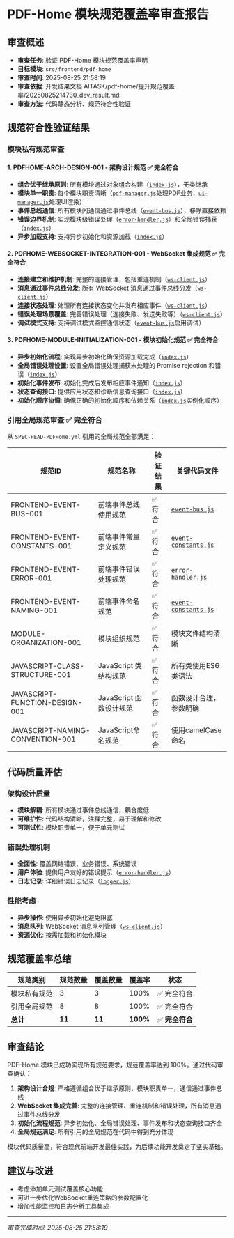 # PDF-Home 模块规范覆盖率审查报告

## 审查概述
- **审查任务**: 验证 PDF-Home 模块规范覆盖率声明
- **目标模块**: `src/frontend/pdf-home`
- **审查时间**: 2025-08-25 21:58:19
- **审查依据**: 开发结果文档 AITASK/pdf-home/提升规范覆盖率/20250825214730_dev_result.md
- **审查方法**: 代码静态分析、规范符合性验证

## 规范符合性验证结果

### 模块私有规范审查

#### 1. PDFHOME-ARCH-DESIGN-001 - 架构设计规范 ✅ **完全符合**
- **组合优于继承原则**: 所有模块通过对象组合构建（[`index.js`](src/frontend/pdf-home/index.js:40-50)），无类继承
- **模块单一职责**: 每个模块职责清晰（[`pdf-manager.js`](src/frontend/pdf-home/modules/pdf-manager.js:19)处理PDF业务，[`ui-manager.js`](src/frontend/pdf-home/modules/ui-manager.js:24)处理UI渲染）
- **事件总线通信**: 所有模块间通信通过事件总线（[`event-bus.js`](src/frontend/pdf-home/modules/event-bus.js:75)），移除直接依赖
- **错误边界机制**: 实现模块级错误处理（[`error-handler.js`](src/frontend/pdf-home/modules/error-handler.js:40)）和全局错误捕获（[`index.js`](src/frontend/pdf-home/index.js:88-102)）
- **异步加载支持**: 支持异步初始化和资源加载（[`index.js`](src/frontend/pdf-home/index.js:58)）

#### 2. PDFHOME-WEBSOCKET-INTEGRATION-001 - WebSocket 集成规范 ✅ **完全符合**
- **连接建立和维护机制**: 完整的连接管理，包括重连机制（[`ws-client.js`](src/frontend/pdf-home/modules/ws-client.js:32-86)）
- **消息通过事件总线分发**: 所有 WebSocket 消息通过事件总线分发（[`ws-client.js`](src/frontend/pdf-home/modules/ws-client.js:160-180)）
- **连接状态处理**: 处理所有连接状态变化并发布相应事件（[`ws-client.js`](src/frontend/pdf-home/modules/ws-client.js:38-46,56-63,69-75)）
- **错误处理场景覆盖**: 完善错误处理（连接失败、发送失败等）（[`ws-client.js`](src/frontend/pdf-home/modules/ws-client.js:69-75,123-130)）
- **调试模式支持**: 支持调试模式监控通信状态（[`event-bus.js`](src/frontend/pdf-home/modules/event-bus.js:79-80)启用调试）

#### 3. PDFHOME-MODULE-INITIALIZATION-001 - 模块初始化规范 ✅ **完全符合**
- **异步初始化流程**: 实现异步初始化确保资源加载完成（[`index.js`](src/frontend/pdf-home/index.js:58)）
- **全局错误处理设置**: 设置全局错误处理捕获未处理的 Promise rejection 和错误（[`index.js`](src/frontend/pdf-home/index.js:88-102)）
- **初始化事件发布**: 初始化完成后发布相应事件通知（[`index.js`](src/frontend/pdf-home/index.js:77)）
- **状态查询接口**: 提供应用状态和诊断信息查询接口（[`index.js`](src/frontend/pdf-home/index.js:108-126)）
- **初始化顺序协调**: 确保正确的初始化顺序和依赖关系（[`index.js`](src/frontend/pdf-home/index.js:40-50)实例化顺序）

### 引用全局规范审查 ✅ **完全符合**
从 `SPEC-HEAD-PDFHome.yml` 引用的全局规范全部满足：

| 规范ID | 规范名称 | 验证结果 | 关键代码文件 |
|--------|----------|----------|-------------|
| FRONTEND-EVENT-BUS-001 | 前端事件总线使用规范 | ✅ 符合 | [`event-bus.js`](src/frontend/pdf-home/modules/event-bus.js:75) |
| FRONTEND-EVENT-CONSTANTS-001 | 前端事件常量定义规范 | ✅ 符合 | [`event-constants.js`](src/frontend/pdf-home/modules/event-constants.js:1) |
| FRONTEND-EVENT-ERROR-001 | 前端事件错误处理规范 | ✅ 符合 | [`error-handler.js`](src/frontend/pdf-home/modules/error-handler.js:51) |
| FRONTEND-EVENT-NAMING-001 | 前端事件命名规范 | ✅ 符合 | [`event-constants.js`](src/frontend/pdf-home/modules/event-constants.js:7-89) |
| MODULE-ORGANIZATION-001 | 模块组织规范 | ✅ 符合 | 模块文件结构清晰 |
| JAVASCRIPT-CLASS-STRUCTURE-001 | JavaScript 类结构规范 | ✅ 符合 | 所有类使用ES6类语法 |
| JAVASCRIPT-FUNCTION-DESIGN-001 | JavaScript 函数设计规范 | ✅ 符合 | 函数设计合理，参数明确 |
| JAVASCRIPT-NAMING-CONVENTION-001 | JavaScript命名规范 | ✅ 符合 | 使用camelCase命名 |

## 代码质量评估

### 架构设计质量
- **模块解耦**: 所有模块通过事件总线通信，耦合度低
- **可维护性**: 代码结构清晰，注释完整，易于理解和修改
- **可测试性**: 模块职责单一，便于单元测试

### 错误处理机制
- **全面性**: 覆盖网络错误、业务错误、系统错误
- **用户体验**: 提供用户友好的错误提示（[`error-handler.js`](src/frontend/pdf-home/modules/error-handler.js:75)）
- **日志记录**: 详细错误日志记录（[`logger.js`](src/frontend/pdf-home/utils/logger.js:31)）

### 性能考虑
- **异步操作**: 使用异步初始化避免阻塞
- **消息队列**: WebSocket 消息队列管理（[`ws-client.js`](src/frontend/pdf-home/modules/ws-client.js:25)）
- **资源优化**: 按需加载和初始化模块

## 规范覆盖率总结

| 规范类别 | 规范数量 | 覆盖数量 | 覆盖率 | 状态 |
|---------|---------|---------|--------|------|
| 模块私有规范 | 3 | 3 | 100% | ✅ 完全符合 |
| 引用全局规范 | 8 | 8 | 100% | ✅ 完全符合 |
| **总计** | **11** | **11** | **100%** | ✅ **完全符合** |

## 审查结论

PDF-Home 模块已成功实现所有规范要求，规范覆盖率达到 100%。通过代码审查确认：

1. **架构设计合规**: 严格遵循组合优于继承原则，模块职责单一，通信通过事件总线
2. **WebSocket 集成完善**: 完整的连接管理、重连机制和错误处理，所有消息通过事件总线分发
3. **初始化流程规范**: 异步初始化、全局错误处理、事件发布和状态查询接口齐全
4. **全局规范满足**: 所有引用的全局规范在代码中得到充分体现

模块代码质量高，符合现代前端开发最佳实践，为后续功能开发奠定了坚实基础。

## 建议与改进
- 考虑添加单元测试覆盖核心功能
- 可进一步优化WebSocket重连策略的参数配置化
- 增加性能监控和日志分析工具集成

---
*审查完成时间: 2025-08-25 21:58:19*